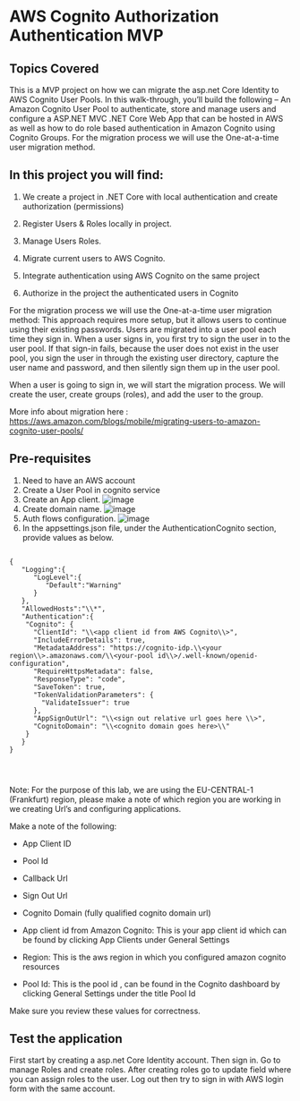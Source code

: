 # AWS Cognito Authorization Authentication MVP

Topics Covered
--------------

This is a MVP project on how we can migrate the asp.net Core Identity to AWS Cognito User Pools.
In this walk-through, you’ll build the following – An Amazon Cognito User Pool
to authenticate, store and manage users and configure a ASP.NET MVC .NET Core
Web App that can be hosted in AWS as well as how to do role based authentication
in Amazon Cognito using Cognito Groups.
For the migration process we will use the One-at-a-time user migration method.


In this project you will find:
------------------------------------------
1.  We create a project in .NET Core with local authentication and create authorization (permissions)

2.  Register Users & Roles locally in project.

3.  Manage Users Roles.

4.  Migrate current users to AWS Cognito.

5.  Integrate authentication using AWS Cognito on the same project

6.  Authorize in the project the authenticated users in Cognito

For the migration process we will use the One-at-a-time user migration method:
This approach requires more setup, but it allows users to continue using their existing passwords. Users are migrated into a user pool each time they sign in. When a user signs in, you first try to sign the user in to the user pool. If that sign-in fails, because the user does not exist in the user pool, you sign the user in through the existing user directory, capture the user name and password, and then silently sign them up in the user pool.

When a user is going to sign in, we will start the migration process.
We will create the user, create groups (roles), and add the user to the group.

More info about migration here : https://aws.amazon.com/blogs/mobile/migrating-users-to-amazon-cognito-user-pools/

**Pre-requisites**
----------------------------
1. Need to have an AWS account
2. Create a User Pool in cognito service
3. Create an App client. 
![image](https://user-images.githubusercontent.com/26839748/185515845-24dfb163-8308-449a-9d56-ae93e22f0aaa.png)
4. Create domain name. 
![image](https://user-images.githubusercontent.com/26839748/185515907-9c27b4f0-29e7-4d28-a921-aacce37f7533.png)
5. Auth flows configuration. 
![image](https://user-images.githubusercontent.com/26839748/185515991-9ba39c64-e6ac-46b9-a341-0c9f0a514d9d.png)
6. In the appsettings.json file, under the AuthenticationCognito section, provide values as below.




```

{
   "Logging":{
      "LogLevel":{
         "Default":"Warning"
      }
   },
   "AllowedHosts":"\\*",
   "Authentication":{
    "Cognito": {
      "ClientId": "\\<app client id from AWS Cognito\\>",
      "IncludeErrorDetails": true,
      "MetadataAddress": "https://cognito-idp.\\<your region\\>.amazonaws.com/\\<your-pool id\\>/.well-known/openid-configuration",
      "RequireHttpsMetadata": false,
      "ResponseType": "code",
      "SaveToken": true,
      "TokenValidationParameters": {
        "ValidateIssuer": true
      },
      "AppSignOutUrl": "\\<sign out relative url goes here \\>",
      "CognitoDomain": "\\<cognito domain goes here>\\"
    }
   }
}




```
Note: For the purpose of this lab, we are using the EU-CENTRAL-1 (Frankfurt)
region, please make a note of which region you are working in we creating Url’s
and configuring applications.

Make a note of the following:

-   App Client ID

-   Pool Id

-   Callback Url

-   Sign Out Url

-   Cognito Domain (fully qualified cognito domain url)
-   App client id from Amazon Cognito: This is your app client id which can be
    found by clicking App Clients under General Settings

-   Region: This is the aws region in which you configured amazon cognito
    resources

-   Pool Id: This is the pool id , can be found in the Cognito dashboard by
    clicking General Settings under the title Pool Id

Make sure you review these values for correctness.

Test the application
----------------------------
First start by creating a asp.net Core Identity account.
Then sign in. Go to manage Roles and create roles.
After creating roles go to update field where you can assign roles to the user.
Log out then try to sign in with AWS login form with the same account.


